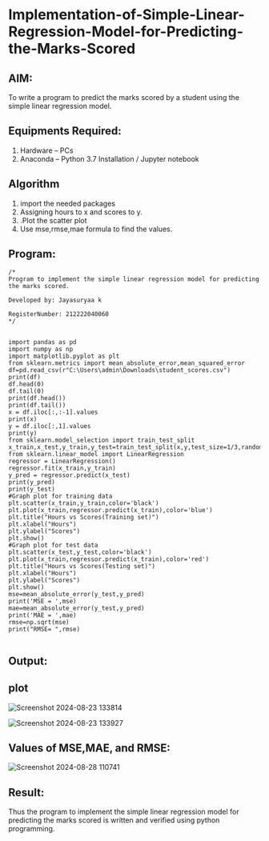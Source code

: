 # Implementation-of-Simple-Linear-Regression-Model-for-Predicting-the-Marks-Scored

## AIM:
To write a program to predict the marks scored by a student using the simple linear regression model.

## Equipments Required:
1. Hardware – PCs
2. Anaconda – Python 3.7 Installation / Jupyter notebook

## Algorithm
1. import the needed packages
2. Assigning hours to x and scores to y.
3. .Plot the scatter plot
4. Use mse,rmse,mae formula to find the values.

## Program:
```
/*
Program to implement the simple linear regression model for predicting the marks scored.

Developed by: Jayasuryaa k

RegisterNumber: 212222040060
*/


import pandas as pd
import numpy as np
import matplotlib.pyplot as plt
from sklearn.metrics import mean_absolute_error,mean_squared_error
df=pd.read_csv(r"C:\Users\admin\Downloads\student_scores.csv")
print(df)
df.head(0)
df.tail(0)
print(df.head())
print(df.tail())
x = df.iloc[:,:-1].values
print(x)
y = df.iloc[:,1].values
print(y)
from sklearn.model_selection import train_test_split
x_train,x_test,y_train,y_test=train_test_split(x,y,test_size=1/3,random_state=0)
from sklearn.linear_model import LinearRegression
regressor = LinearRegression()
regressor.fit(x_train,y_train)
y_pred = regressor.predict(x_test)
print(y_pred)
print(y_test)
#Graph plot for training data
plt.scatter(x_train,y_train,color='black')
plt.plot(x_train,regressor.predict(x_train),color='blue')
plt.title("Hours vs Scores(Training set)")
plt.xlabel("Hours")
plt.ylabel("Scores")
plt.show()
#Graph plot for test data
plt.scatter(x_test,y_test,color='black')
plt.plot(x_train,regressor.predict(x_train),color='red')
plt.title("Hours vs Scores(Testing set)")
plt.xlabel("Hours")
plt.ylabel("Scores")
plt.show()
mse=mean_absolute_error(y_test,y_pred)
print('MSE = ',mse)
mae=mean_absolute_error(y_test,y_pred)
print('MAE = ',mae)
rmse=np.sqrt(mse)
print("RMSE= ",rmse)
  

```


## Output:
## plot
![Screenshot 2024-08-23 133814](https://github.com/user-attachments/assets/15d085b3-338c-4922-87c2-99c39208110b)  



![Screenshot 2024-08-23 133927](https://github.com/user-attachments/assets/d312e28f-7c58-401e-a99f-e57f75cc0424)
## Values of MSE,MAE, and RMSE:
![Screenshot 2024-08-28 110741](https://github.com/user-attachments/assets/15c7e860-f186-49ed-9b0a-fde9b8ad3bad)



## Result:
Thus the program to implement the simple linear regression model for predicting the marks scored is written and verified using python programming.
